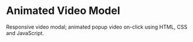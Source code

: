 # Animated Video Model

Responsive video modal; animated popup video on-click using HTML, CSS and JavaScript. 
